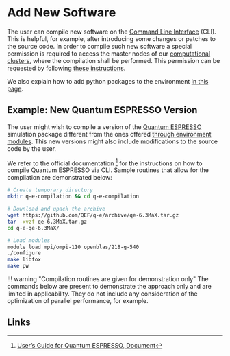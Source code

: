 # Add New Software 

The user can compile new software on the [Command Line Interface](../overview.md) (CLI). This is helpful, for example, after introducing some changes or patches to the source code. In order to compile such new software a special permission is required to access the master nodes of our [computational clusters](../../infrastructure/clusters/overview.md), where the compilation shall be performed. This permission can be requested by following [these instructions](../../ui/support.md).

We also explain how to add python packages to the environment [in this page](create-python-env.md).

## Example: New Quantum ESPRESSO Version

The user might wish to compile a version of the [Quantum ESPRESSO](../../software/modeling/quantum-espresso.md) simulation package different from the ones offered [through environment modules](modules-actions.md#list-available-modules). This new versions might also include modifications to the source code by the user. 

We refer to the official documentation [^1] for the instructions on how to compile Quantum ESPRESSO via CLI. Sample routines that allow for the compilation are demonstrated below:

```bash
# Create temporary directory
mkdir q-e-compilation && cd q-e-compilation

# Download and upack the archive
wget https://github.com/QEF/q-e/archive/qe-6.3MaX.tar.gz
tar -xvzf qe-6.3MaX.tar.gz
cd q-e-qe-6.3MaX/

# Load modules
module load mpi/ompi-110 openblas/218-g-540
./configure
make libfox
make pw
``` 

!!! warning "Compilation routines are given for demonstration only"
    The commands below are present to demonstrate the approach only and are limited in applicability. They do not include any consideration of the optimization of parallel performance, for example.

## Links

[^1]: [User’s Guide for Quantum ESPRESSO, Document](https://www.quantum-espresso.org/Doc/user_guide.pdf)
